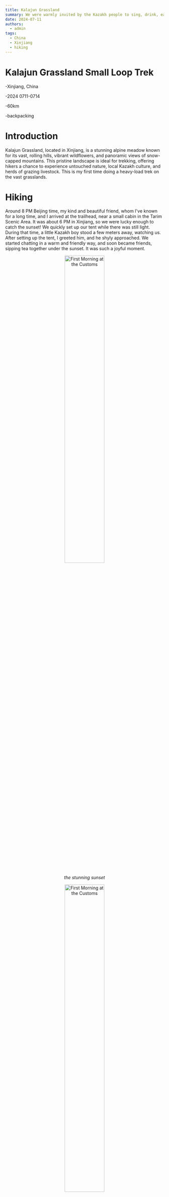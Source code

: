 ```yaml
---
title: Kalajun Grassland
summary: We were warmly invited by the Kazakh people to sing, drink, eat and dance—it was an absolute blast!
date: 2024-07-11
authors:
  - admin
tags:
  - China
  - Xinjiang
  - hiking
---
```

# Kalajun Grassland Small Loop Trek
-Xinjiang, China

-2024 0711-0714

-60km

-backpacking

# Introduction
Kalajun Grassland, located in Xinjiang, is a stunning alpine meadow known for its vast, rolling hills, vibrant wildflowers, and panoramic views of snow-capped mountains. This pristine landscape is ideal for trekking, offering hikers a chance to experience untouched nature, local Kazakh culture, and herds of grazing livestock. This is my first time doing a heavy-load trek on the vast grasslands.

# Hiking
Around 8 PM Beijing time, my kind and beautiful friend, whom I've known for a long time, and I arrived at the trailhead, near a small cabin in the Tarim Scenic Area. It was about 6 PM in Xinjiang, so we were lucky enough to catch the sunset! We quickly set up our tent while there was still light. During that time, a little Kazakh boy stood a few meters away, watching us. After setting up the tent, I greeted him, and he shyly approached. We started chatting in a warm and friendly way, and soon became friends, sipping tea together under the sunset. It was such a joyful moment.

<center><img src="K1.jpg" alt="First Morning at the Customs" style="width:50%;"/></center>

*<center>*the stunning sunset*</center>*

<center><img src="K2.jpg" alt="First Morning at the Customs" style="width:50%;"/></center>

*<center>*Hamao and I enjoyed tea together, chatting happily under the sunset.*</center>*

The next morning, we set off from our hiking spot. Right from the start, we faced a steep incline, which was a bit challenging since we were both carrying heavy backpacks—about 15 kilograms each, I’d say. Then we entered a relatively open grassland, only to encounter another steep slope. With no shade on the prairie, the sun beat down on us, and we were hot and exhausted. Just before noon, we climbed up a big hill, and when we looked to the left, we were struck by the view—it was stunning! We had to stop and take some photos!

<center><img src="K3.jpg" alt="First Morning at the Customs" style="width:50%;"/></center>

*<center>*After climbing the first steep slope, I felt a bit tired. I was taking a break and checking the offline map on my phone. This photo was taken by my sis secretly and she send it to me at the end hhh.*</center>*

<center><img src="K4.jpg" alt="First Morning at the Customs" style="width:50%;"/></center>

*<center>*an excited traveler*</center>*

<center><img src="K5.jpg" alt="First Morning at the Customs" style="width:50%;"/></center>

*<center>*Look! Over there!*</center>*

<center><img src="K6.jpg" alt="First Morning at the Customs" style="width:50%;"/></center>

*<center>*"Hehe, let’s take a photo!"*</center>*

<center><img src="K7.jpg" alt="First Morning at the Customs" style="width:50%;"/></center>

*<center>*This was taken by my sis when she thought I wasn’t looking. I was pleasantly surprised when I later saw this funny photo! At that moment, the path was so narrow that I had to give way to a Kazakh uncle on a motorcycle. You have no idea how tough that was for me!*</center>*

When we arrived at our first campsite, we were surprised to run into a few Kazakh guys we had met earlier on the trail. They were very welcoming and invited us to sing, dance, drink, enjoy lamb hot pot, and watch the local unique game of "scrambing for a sheep." One of the guys jokingly called it “the game of Xinjiang men,” which made us all laugh. 

I don’t usually drink, but while dancing with them, I felt like I was tipsy because I was so dizzy from all the spinning! The festivities went on until about 2 AM, and we reluctantly wrapped things up. Surprisingly, I woke up around 4 AM with a stomachache. When I opened the tent, the sky was filled with countless stars, and I could faintly see the Milky Way. I felt so lucky and was completely awestruck!

<center><img src="K9.jpg" alt="First Morning at the Customs" style="width:50%;"/></center>

*<center>*We drank under the sunset, but I just watched and didn't drink.*</center>*

<center><img src="K10.jpg" alt="First Morning at the Customs" style="width:50%;"/></center>

*<center>*A Kazakh guy placed a little kitten on my lap; it was so cute! I couldn’t help but pet it.*</center>*

I woke up early to the warmth of the sun and packed my things. After saying goodbye to the Kazakh guys, we continued on our journey. This day marked the real experience of hiking on the vast grassland, with countless little lambs and cows leisurely lying around. 

As I walked along a narrow path, I suddenly spotted a large group of unknown creatures approaching. Upon closer inspection, I realized it was a Kazakh guy on horseback herding sheep! I was lucky enough to experience the feeling of being surrounded by little lambs, some of them looked at me with surprise—hahaha!

<center><img src="K8.jpg" alt="First Morning at the Customs" style="width:50%;"/></center>

*<center>*the vast grassland*</center>*

<center><img src="K11.jpg" alt="First Morning at the Customs" style="width:50%;"/></center>

*<center>*Shocked to unexpectedly encounter a sheep herding!*</center>*

<center><img src="K12.jpg" alt="First Morning at the Customs" style="width:50%;"/></center>

*<center>*Grasslands, forests, mountains.*</center>*

We finally arrived at the second campsite before dark. Once again, we were lucky to be invited into a small cabin to sing, dance, drink, and chat. We even received an invitation to a local Kazakh grandmother's house to enjoy big Xinjiang naan with butter and drink fermented mare's milk. This experience was truly unforgettable!!!I swear this is the best Xinjiang naan I've ever had, as it was handmade by the grandmother's family! My sister and I couldn't help but marvel at how lucky we were and how warm-hearted the Kazakh people are!!!!

<center><img src="K13.jpg" alt="First Morning at the Customs" style="width:50%;"/></center>

*<center>*I had such a great time that day! When I took a selfie and saw my sunburned skin, dry, peeling lips, and hair that hadn't been washed in days, I couldn't help but laugh. My eyes were filled with exhaustion, but also with surprise and satisfaction.*</center>*

<center><img src="K14.jpg" alt="First Morning at the Customs" style="width:50%;"/></center>

*<center>*Taking a photo with the lemon tea featuring Kalajun! Yes, they were drinking alcohol while I was sipping on lemon tea.My eyes were laughing so much that you could barely see my eyeballs, even though they’re not very big to begin with—hahaha!*</center>*

The next morning, we said our goodbyes to our Kazakh friends, even though some of them were still asleep from last night’s festivities. We had such a great time! This day was quite intense, with steep and lengthy uphill and downhill trails. It was so hot that my sister and I decided to wear flip-flops for the climb—it was really exhausting!!

<center><img src="K16.jpg" alt="First Morning at the Customs" style="width:50%;"/></center>

*<center>*Along the way, we came across a little horse in the river. A nearby Kazakh guy explained that it was using the cold water to heal itself.*</center>*

<center><img src="K17.jpg" alt="First Morning at the Customs" style="width:50%;"/></center>

*<center>*After descending a steep and long hill, we sat down to rest. I desperately needed a protein bar to regain my energy while checking out my sunburned, painful skin and lips—they looked pretty haggard.*</center>*

<center><img src="K18.jpg" alt="First Morning at the Customs" style="width:50%;"/></center>

*<center>*Climbing uphill under the blazing sun was exhausting and super hot. We switched to flip-flops. Isn’t that hilarious? Hahaha!*</center>*

We finally reached our destination, and the scenery along the way was beautiful. Although we were extremely tired, seeing the stunning views made it all worthwhile. In the end, we came across a humorous road sign with a distinctly Chinese flair—it was definitely worth remembering!

<center><img src="K19.jpg" alt="First Morning at the Customs" style="width:50%;"/></center>

*<center>*Even though the weather wasn’t great at the time, seeing the rolling grasslands in the distance filled me with satisfaction.*</center>*

<center><img src="K20.jpg" alt="First Morning at the Customs" style="width:50%;"/></center>

*<center>*As we descended, the weather improved a bit, and the landscape looked like a huge slice of pure matcha cake.*</center>*

<center><img src="K21.jpg" alt="First Morning at the Customs" style="width:50%;"/></center>

*<center>*Wildflowers blanketed the grasslands, while in the distance, the sun cast a golden glow on the mountains.*</center>*

<center><img src="K22.jpg" alt="First Morning at the Customs" style="width:50%;"/></center>

*<center>*Climbing uphill under the blazing sun was exhausting and super hot. We switched to flip-flops. Isn’t that hilarious? Hahaha!*</center>*

# ending
The three-day, two-night heavy-load trek around Kalajun Grassland was exhausting and hot, but incredibly joyful. We witnessed the starry sky over the grasslands, snow-capped mountains, and grazing cattle and sheep, all while experiencing the warmth and kindness of the Kazakh people. Every memory of being invited by my Kazakh friends is unforgettable. I used to boast to my friends about the activities of the Kazakh people depicted in the drama "To the wonder" and now I’ve experienced them myself. Life is meant for experiences, and I truly lived it on the Kalajun Grassland!

I want to express my heartfelt thanks to the warm-hearted Kazakh friends who invited us along the way, the fellow backpackers we encountered, and my sister who accompanied me on the trek. Your presence made this hiking experience even more exciting and joyful!

**Do good,feel good.**

**Thank god and everyone, of course including myself again.**